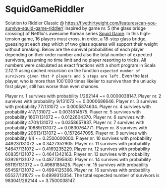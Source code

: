 # SquidGameRiddler
Solution to Riddler Classic @ https://fivethirtyeight.com/features/can-you-survive-squid-game-riddler/ inspired by game nr. 5 (the glass bridge crossing) of Netflix's awesome Korean series [Squid Game](https://www.netflix.com/title/81040344).
In this high-tension game, 16 players must cross, in order, a 18-step glass bridge, guessing at each step which of two glass squares will support their weight without breaking.
Below are the survival probabilities of each player depending on their order number and also the total number of expected survivors, assuming no time limit and no player resorting to tricks. All numbers were calculated as exact fractions with a short program in Scala 2.12.11 using cached recursion on the function `expected number of survivors given that P players and S steps are left` .
Even the last player, who is more than 100'000 times likelier to survive than the unlucky first player, still has worse than even chances.

Player nr. 1 survives with probability 1/262144 ~= 0.0000038147.
Player nr. 2 survives with probability 9/131072 ~= 0.0000686646.
Player nr. 3 survives with probability 77/131072 ~= 0.0005874634.
Player nr. 4 survives with probability 417/131072 ~= 0.0031814575.
Player nr. 5 survives with probability 1607/131072 ~= 0.0122604370.
Player nr. 6 survives with probability 4701/131072 ~= 0.0358657837.
Player nr. 7 survives with probability 10889/131072 ~= 0.0830764771.
Player nr. 8 survives with probability 20613/131072 ~= 0.1572647095.
Player nr. 9 survives with probability 1/4 ~= 0.2500000000.
Player nr. 10 survives with probability 44923/131072 ~= 0.3427352905.
Player nr. 11 survives with probability 54647/131072 ~= 0.4169235229.
Player nr. 12 survives with probability 60835/131072 ~= 0.4641342163.
Player nr. 13 survives with probability 63929/131072 ~= 0.4877395630.
Player nr. 14 survives with probability 65119/131072 ~= 0.4968185425.
Player nr. 15 survives with probability 65459/131072 ~= 0.4994125366.
Player nr. 16 survives with probability 65527/131072 ~= 0.4999313354.
The total expected number of survivors is 983041/262144 ~= 3.7500038147.
